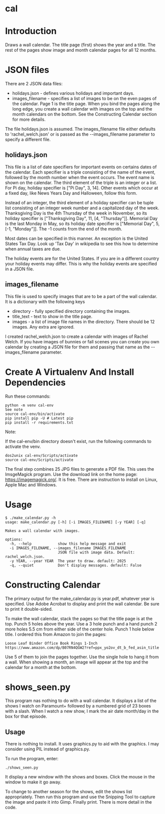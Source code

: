 # cal

# Introduction

Draws a wall calendar. The title page (first) shows the year and a
title. The rest of the pages show image and month calendar pages for all
12 months.

# JSON files

There are 2 JSON data files:

  * holidays.json - defines various holidays and important days.
  * images_filename - specifies a list of images to be on the even
    pages of the calendar. Page 1 is the title page. When you bind the
    pages along the long edge, you create a wall calendar with images
    on the top and the month calendars on the bottom. See the
    Constructing Calendar
    section for more details.
  
  
  The file holidays.json is assumed. The images_filename file either
  defaults to 'rachel_welch.json' or is passed as the --images_filename parameter to specify a
  different file.

## holidays.json

This file is a list of date specifiers for important events on
certains dates of the calendar. Each specifier is a triple
consisting of the name of the event, followed by the month number
when the event occurs. The event name is shown on the calendar. The
third element of the triple is an integer 
or a list. For Pi day, holiday specifier is ["Pi Day", 3, 14]. Other events
which occur at a fixed day, like News Years Day and Halloween, follow
this form. 

Instead of an integer, the third element of a holiday specifier can be tuple
list consisting of an integer week number and a capitalized day of the
week. Thanksgiving Day is the 4th Thursday of the week in November, so
its holiday specifier is ["Thanksgiving Day", 11, [4, "Thursday"]]. Memorial
Day is the last Monday in May, so its holiday date specifier is
["Memorial Day", 5, 
[-1, "Monday"]]. The -1 counts from the end of the month.

Most dates can be specified in this manner. An exception is the United
States Tax Day. Look up 'Tax Day' in wikipedia to see this how to
determine when annual taxes are due.

The holiday events are for the
United States.
If you are in a different country your holiday events
may differ.
This is why the holiday events are specified in a JSON file.

## images_filename

This file is used to specify images that are to be a part of the wall calendar.
It is a dictionary with the following keys

  - directory - fully specified directory containing the images.
  - title_text - text to show in the title page.
  - images - a list of image file names in the directory. There should be 12
	images. Any extra are ignored.

I created rachel_welch.json to create a calendar with images of Rachel
Welch. If you have images of bunnies or fall scenes you can create you
own calendar by creating a JSON file for them and passing that name as
the --images_filename parameter.

# Create A Virtualenv And Install Dependencies

Run these commands:

    python -m venv cal-env
    See note
    source cal-env/bin/activate
    pip install pip -U # Latest pip
    pip install -r requirements.txt


Note:

If the cal-env/bin directory doesn't exist, run the following commands
to activate the venv.
  
    dos2unix cal-env/Scripts/activate
    source cal-env/Scripts/activate

The final step combines 25 JPG files to generate a PDF file. This uses
the ImsgeMagick program. Use the download link on the home page:
https://imagemagick.org/. It is free. There are instruction to install
on Linux, Apple Mac and Windows.

# Usage

    $ ./make_calendar.py -h
    usage: make_calendar.py [-h] [-i IMAGES_FILENAME] [-y YEAR] [-q]

    Makes a wall calendar with images.

    options:
      -h, --help            show this help message and exit
      -i IMAGES_FILENAME, --images_filename IMAGES_FILENAME
                            JSON file with image data. Default: rachel_welch.json.
      -y YEAR, --year YEAR  The year to draw. default: 2025
      -q, --quiet           Don't display messages. default: False

# Constructing Calendar

The primary output for the make_calendar.py is year.pdf, whatever year is
specified. Use Adobe Acrobat to display and print the wall
calendar. Be sure to print it double-sided.

To make the wall calendar, stack the pages so that the title page is
 at the top. Punch 5 holes above the year. Use a 3 hole punch and a
 hand punch 2 more holes 5.5 cm from either side of the center hole. Punch 1 hole
 below title. I ordered this from Amazon to join the pages:

    Loose Leaf Binder Office Book Rings 1-Inch
    https://www.amazon.com/dp/B07RN4QGW2?ref=ppx_yo2ov_dt_b_fed_asin_title

Use 5 of them to join the pages together. Use the single hole to hang
it from a wall. When showing a month, an image will appear at the top
and the calendar for a month at the bottom.

# shows_seen.py

This program nas nothing to do with a wall calendar. It displays a
list of the shows I watch on Paramount+ followed by a numbered grid of 23 boxes
with a slash. When I watch a new show, I mark the air date month/day
in the box for that episode.

## Usage

There is nothing to install. It uses graphics.py to aid with the
graphics. I may consider using PIL instead of graphics.py.

To run the program, enter:

    ./shows_seen.py
	
It display a new window with the shows and boxes. Click the mouse in
the window to make it go away.

To change to another season for the shows, edit the shows list appropriately.
Then run this program and use the Snipping Tool to capture the image and paste
it into Gimp. Finally print. There is more detail in the code.
